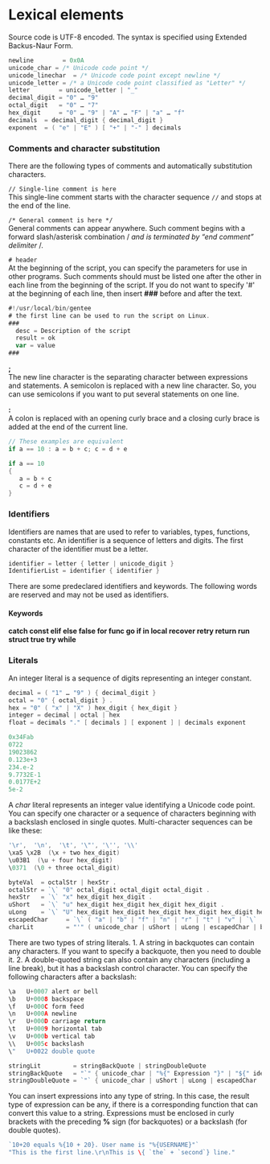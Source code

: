 # Lexical elements

Source code is UTF-8 encoded. The syntax is specified using Extended Backus-Naur Form.

```go
newline        = 0x0A
unicode_char = /* Unicode code point */
unicode_linechar  = /* Unicode code point except newline */
unicode_letter = /* a Unicode code point classified as "Letter" */
letter        = unicode_letter | "_"
decimal_digit = "0" … "9" 
octal_digit   = "0" … "7" 
hex_digit     = "0" … "9" | "A" … "F" | "a" … "f" 
decimals  = decimal_digit { decimal_digit }
exponent  = ( "e" | "E" ) [ "+" | "-" ] decimals
```

### Comments and character substitution

There are the following types of comments and automatically substitution characters.

`// Single-line comment is here`  
This single-line comment starts with the character sequence `//` and stops at the end of the line.

`/* General comment is here */`  
General comments can appear anywhere. Such comment begins with a forward slash/asterisk combination / _and is terminated by “end comment” delimiter_ /.

`# header`  
At the beginning of the script, you can specify the parameters for use in other programs. Such comments should must be listed one after the other in each line from the beginning of the script. If you do not want to specify '\#' at the beginning of each line, then insert **\#\#\#** before and after the text.

```go
#!/usr/local/bin/gentee
# the first line can be used to run the script on Linux.
###
  desc = Description of the script
  result = ok
  var = value
###
```

**;**  
The new line character is the separating character between expressions and statements. A semicolon is replaced with a new line character. So, you can use semicolons if you want to put several statements on one line.

**:**  
A colon is replaced with an opening curly brace and a closing curly brace is added at the end of the current line.

```go
// These examples are equivalent
if a == 10 : a = b + c; c = d + e 

if a == 10 
{
   a = b + c
   c = d + e
}
```

### Identifiers

Identifiers are names that are used to refer to variables, types, functions, constants etc. An identifier is a sequence of letters and digits. The first character of the identifier must be a letter.

```go
identifier = letter { letter | unicode_digit }
IdentifierList = identifier { identifier }
```

There are some predeclared identifiers and keywords. The following words are reserved and may not be used as identifiers.

#### Keywords

**catch const elif else false for func go if in local recover retry return run struct true try while**

### Literals

An integer literal is a sequence of digits representing an integer constant.

```go
decimal = ( "1" … "9" ) { decimal_digit } 
octal = "0" { octal_digit } .
hex = "0" ( "x" | "X" ) hex_digit { hex_digit } 
integer = decimal | octal | hex
float = decimals "." [ decimals ] [ exponent ] | decimals exponent
```

```go
0x34Fab
0722
19023862
0.123e+3
234.e-2
9.7732E-1
0.0177E+2
5e-2
```

A _char_ literal represents an integer value identifying a Unicode code point. You can specify one character or a sequence of characters beginning with a backslash enclosed in single quotes. Multi-character sequences can be like these:

```go
'\r',  '\n',  '\t', '\"', '\'', '\\' 
\xa5 \x2B  (\x + two hex_digit)
\u03B1  (\u + four hex_digit)
\0371  (\0 + three octal_digit)
```

```go
byteVal  = octalStr | hexStr .
octalStr = `\` "0" octal_digit octal_digit octal_digit .
hexStr   = `\` "x" hex_digit hex_digit .
uShort   = `\` "u" hex_digit hex_digit hex_digit hex_digit .
uLong    = `\` "U" hex_digit hex_digit hex_digit hex_digit hex_digit hex_digit hex_digit hex_digit .
escapedChar     = `\` ( "a" | "b" | "f" | "n" | "r" | "t" | "v" | `\` | `"` ) 
charLit         = "'" ( unicode_char | uShort | uLong | escapedChar | byteVal | `\'`) "'" .
```

There are two types of string literals. 1. A string in backquotes can contain any characters. If you want to specify a backquote, then you need to double it. 2. A double-quoted string can also contain any characters \(including a line break\), but it has a backslash control character. You can specify the following characters after a backslash:

```go
\a   U+0007 alert or bell  
\b   U+0008 backspace  
\f   U+000C form feed  
\n   U+000A newline  
\r   U+000D carriage return  
\t   U+0009 horizontal tab  
\v   U+000b vertical tab  
\\   U+005c backslash  
\"   U+0022 double quote
```

```go
stringLit         = stringBackQuote | stringDoubleQuote
stringBackQuote   = "`" { unicode_char | "%{" Expression "}" | "${" identifier "}" } "`"
stringDoubleQuote = `"` { unicode_char | uShort | uLong | escapedChar | byteVal | "\{" Expression "}" } `"`
```

You can insert expressions into any type of string. In this case, the result type of expression can be any, if there is a corresponding function that can convert this value to a string. Expressions must be enclosed in curly brackets with the preceding **%** sign \(for backquotes\) or a backslash \(for double quotes\).

```go
`10+20 equals %{10 + 20}. User name is "%{USERNAME}"`
"This is the first line.\r\nThis is \{ `the` + `second`} line."
```

## 

